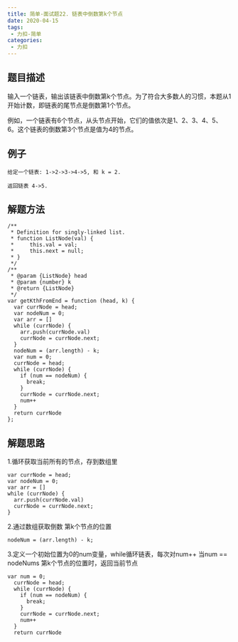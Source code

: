 ```yaml
---
title: 简单-面试题22. 链表中倒数第k个节点
date: 2020-04-15
tags:
 - 力扣-简单
categories: 
 - 力扣
---
```


## 题目描述
输入一个链表，输出该链表中倒数第k个节点。为了符合大多数人的习惯，本题从1开始计数，即链表的尾节点是倒数第1个节点。

例如，一个链表有6个节点，从头节点开始，它们的值依次是1、2、3、4、5、6。这个链表的倒数第3个节点是值为4的节点。
## 例子
```
给定一个链表: 1->2->3->4->5, 和 k = 2.

返回链表 4->5.
```



## 解题方法

```
/**
 * Definition for singly-linked list.
 * function ListNode(val) {
 *     this.val = val;
 *     this.next = null;
 * }
 */
/**
 * @param {ListNode} head
 * @param {number} k
 * @return {ListNode}
 */
var getKthFromEnd = function (head, k) {
  var currNode = head;
  var nodeNum = 0;
  var arr = []
  while (currNode) {
    arr.push(currNode.val)
    currNode = currNode.next;
  }
  nodeNum = (arr.length) - k;
  var num = 0;
  currNode = head;
  while (currNode) {
    if (num == nodeNum) {
      break;
    }
    currNode = currNode.next;
    num++
  }
  return currNode
};
```
## 解题思路

1.循环获取当前所有的节点，存到数组里

```
var currNode = head;
var nodeNum = 0;
var arr = []
while (currNode) {
  arr.push(currNode.val)
  currNode = currNode.next;
}
```

2.通过数组获取倒数 第k个节点的位置

```
nodeNum = (arr.length) - k;
```

3.定义一个初始位置为0的num变量，while循环链表，每次对num++ 
当num == nodeNums 第k个节点的位置时，返回当前节点

```
var num = 0;
  currNode = head;
  while (currNode) {
    if (num == nodeNum) {
      break;
    }
    currNode = currNode.next;
    num++
  }
  return currNode
```
